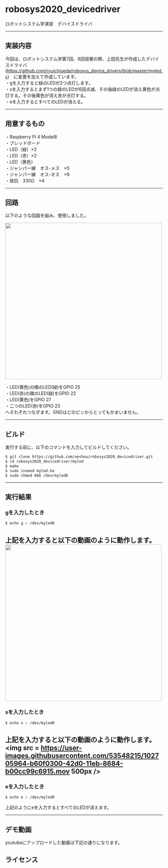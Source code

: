 # robosys2020_devicedriver
ロボットシステム学演習　デバイスドライバ

---
##  実装内容

今回は、ロボットシステム学第7回、8回授業の際、上田先生が作成したデバイスドライバ(https://github.com/ryuichiueda/robosys_device_drivers/blob/master/myled.c)　に変更を加えて作成しています。  
・gを入力すると緑のLEDが2つ点灯します。  
・sを入力するとまず1つの緑のLEDが6回点滅、その後緑のLEDが消え黄色が点灯する。その後黄色が消え赤が点灯する。  
・eを入力するとすべてのLEDが消える。  

---
## 用意するもの

・Raspberry Pi 4 Model8  
・ブレッドボード  
・LED（緑）×2  
・LED（赤）×2  
・LED（黄色）  
・ジャンパー線　オス-メス　×5  
・ジャンパー線　オス-オス　×6  
・抵抗　330Ω　×4  

---

## 回路

以下のような回路を組み、使用しました。  

<img src = https://user-images.githubusercontent.com/53548215/102705889-c07ccd00-42cf-11eb-8b72-c31cc7345b4d.jpeg width = 500px />

・LED(黄色)の隣のLED(緑)をGPIO 25  
・LED(赤)の隣のLED(緑)をGPIO 22  
・LED(黄色)をGPIO 27  
・二つのLED(赤)をGPIO 23  
へそれぞれつなぎます。GNDはどのピンからとってもかまいません。

---

## ビルド

実行する前に、以下のコマンドを入力してビルドしてください。

```sh
$ git clone https://github.com/ueshou/robosys2020_devicedriver.git
$ cd robosys2020_devicedriver/myled
$ make
$ sudo insmod myled.ko
$ sudo chmod 666 /dev/myled0
```

---

## 実行結果
### gを入力したとき

```sh
$ echo g > /dev/myled0
```

上記を入力すると以下の動画のように動作します。
<img src = https://user-images.githubusercontent.com/53548215/102705949-895aeb80-42d0-11eb-88d4-21e1701c7ebb.mov width = 500px />
---

### sを入力したとき

```sh
$ echo s > /dev/myled0
```
上記を入力すると以下の動画のように動作します。
<img src = https://user-images.githubusercontent.com/53548215/102705964-b60f0300-42d0-11eb-8684-b00cc99c6915.mov 500px />
---

### eを入力したとき

```sh
$ echo e > /dev/myled0
```
上記のようにeを入力するとすべてのLEDが消えます。

---

## デモ動画
youtubeにアップロードした動画は下記の通りになります。

## ライセンス


